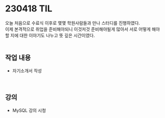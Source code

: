 # 230418 TIL
오늘 처음으로 수료식 이후로 몇몇 학원사람들과 만나 스터디를 진행하였다. <br>
이제 본격적으로 취업을 준비해야되니 이것저것 준비해야될게 많아서 서로 어떻게 해야할 지에 대한 이야기도 나누고 뜻 깊은 시간이였다. <br>
<br>

## 작업 내용
- 자기소개서 작성
<br>

## 강의
- MySQL 강의 시청
